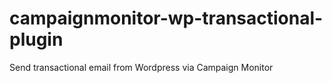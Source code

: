 # campaignmonitor-wp-transactional-plugin
Send transactional email from Wordpress via Campaign Monitor
